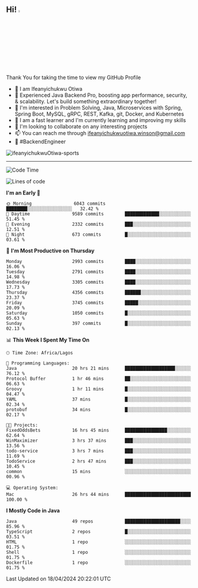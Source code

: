 <!-- BLOG-POST-LIST:START --><!-- BLOG-POST-LIST:END -->

## Hi! <img src="https://media.giphy.com/media/hvRJCLFzcasrR4ia7z/giphy.gif" width="4%"> 

Thank You for taking the time to view my GitHub Profile

- 👋 I am Ifeanyichukwu Otiwa
- 🚀 Experienced Java Backend Pro, boosting app performance, security, & scalability. Let's build something extraordinary together!
- 👀 I'm interested in Problem Solving, Java, Microservices with Spring, Spring Boot, MySQL, gRPC, REST, Kafka, git, Docker, and Kubernetes
- 🌱 I am a fast learner and I'm currently learning and improving my skills
- 💞️ I'm looking to collaborate on any interesting projects
- 📫 You can reach me through ifeanyichukwuotiwa.winson@gmail.com
- 🚀 #BackendEngineer

<p align="left" marginTop="10px"> <img src="https://komarev.com/ghpvc/?username=ifeanyichukwuOtiwa-sports&label=Profile%20views&color=0e75b6&style=for-the-badge" alt="ifeanyichukwuOtiwa-sports" /> </p>

***

<!--START_SECTION:waka-->
![Code Time](http://img.shields.io/badge/Code%20Time-2%2C418%20hrs%2027%20mins-blue)

![Lines of code](https://img.shields.io/badge/From%20Hello%20World%20I%27ve%20Written-5.0%20million%20lines%20of%20code-blue)

**I'm an Early 🐤** 

```text
🌞 Morning                6043 commits        ████████░░░░░░░░░░░░░░░░░   32.42 % 
🌆 Daytime                9589 commits        █████████████░░░░░░░░░░░░   51.45 % 
🌃 Evening                2332 commits        ███░░░░░░░░░░░░░░░░░░░░░░   12.51 % 
🌙 Night                  673 commits         █░░░░░░░░░░░░░░░░░░░░░░░░   03.61 % 
```
📅 **I'm Most Productive on Thursday** 

```text
Monday                   2993 commits        ████░░░░░░░░░░░░░░░░░░░░░   16.06 % 
Tuesday                  2791 commits        ████░░░░░░░░░░░░░░░░░░░░░   14.98 % 
Wednesday                3305 commits        ████░░░░░░░░░░░░░░░░░░░░░   17.73 % 
Thursday                 4356 commits        ██████░░░░░░░░░░░░░░░░░░░   23.37 % 
Friday                   3745 commits        █████░░░░░░░░░░░░░░░░░░░░   20.09 % 
Saturday                 1050 commits        █░░░░░░░░░░░░░░░░░░░░░░░░   05.63 % 
Sunday                   397 commits         █░░░░░░░░░░░░░░░░░░░░░░░░   02.13 % 
```


📊 **This Week I Spent My Time On** 

```text
🕑︎ Time Zone: Africa/Lagos

💬 Programming Languages: 
Java                     20 hrs 21 mins      ███████████████████░░░░░░   76.12 % 
Protocol Buffer          1 hr 46 mins        ██░░░░░░░░░░░░░░░░░░░░░░░   06.63 % 
Groovy                   1 hr 11 mins        █░░░░░░░░░░░░░░░░░░░░░░░░   04.47 % 
YAML                     37 mins             █░░░░░░░░░░░░░░░░░░░░░░░░   02.34 % 
protobuf                 34 mins             █░░░░░░░░░░░░░░░░░░░░░░░░   02.17 % 

🐱‍💻 Projects: 
FixedOddsBets            16 hrs 45 mins      ████████████████░░░░░░░░░   62.64 % 
WinMaximizer             3 hrs 37 mins       ███░░░░░░░░░░░░░░░░░░░░░░   13.56 % 
todo-service             3 hrs 7 mins        ███░░░░░░░░░░░░░░░░░░░░░░   11.69 % 
TodoService              2 hrs 47 mins       ███░░░░░░░░░░░░░░░░░░░░░░   10.45 % 
common                   15 mins             ░░░░░░░░░░░░░░░░░░░░░░░░░   00.96 % 

💻 Operating System: 
Mac                      26 hrs 44 mins      █████████████████████████   100.00 % 
```

**I Mostly Code in Java** 

```text
Java                     49 repos            █████████████████████░░░░   85.96 % 
TypeScript               2 repos             █░░░░░░░░░░░░░░░░░░░░░░░░   03.51 % 
HTML                     1 repo              ░░░░░░░░░░░░░░░░░░░░░░░░░   01.75 % 
Shell                    1 repo              ░░░░░░░░░░░░░░░░░░░░░░░░░   01.75 % 
Dockerfile               1 repo              ░░░░░░░░░░░░░░░░░░░░░░░░░   01.75 % 
```




 Last Updated on 18/04/2024 20:22:01 UTC
<!--END_SECTION:waka-->

<!--
<p align="center">
![trophy](https://github-profile-trophy.vercel.app/?username=ifeanyichukwuOtiwa-sports&theme=onedark) (https://github.com/ryo-ma/github-profile-trophy)
</p>
-->

<!---
ifeanyi-otiwa/ifeanyi-otiwa is a ✨ special ✨ repository because its `README.md` (this file) appears on your GitHub profile.
You can click the Preview link to take a look at your changes.
--->
